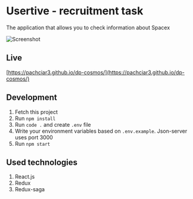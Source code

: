 # Usertive - recruitment task

The application that allows you to check information about Spacex

![Screenshot](https://imgur.com/oGKn6vv.png)

## Live

[https://pachciar3.github.io/dp-cosmos/](https://pachciar3.github.io/dp-cosmos/)

## Development

1. Fetch this project
2. Run `npm install`
3. Run `code .` and create `.env` file
4. Write your environment variables based on `.env.example`. Json-server uses port 3000
5. Run `npm start`

## Used technologies

1. React.js
2. Redux
3. Redux-saga
